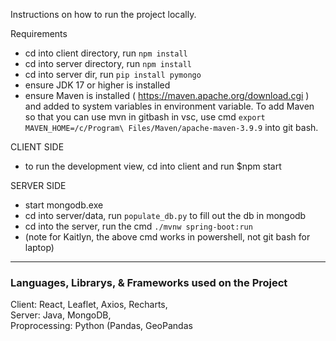 Instructions on how to run the project locally.

Requirements
- cd into client directory, run `npm install`
- cd into server directory, run `npm install`
- cd into server dir, run `pip install pymongo`
- ensure JDK 17 or higher is installed
- ensure Maven is installed ( https://maven.apache.org/download.cgi ) and added to system variables in environment variable. To add Maven so that you can use mvn in gitbash in vsc, use cmd `export MAVEN_HOME=/c/Program\ Files/Maven/apache-maven-3.9.9` into git bash.

CLIENT SIDE
- to run the development view, cd into client and run $npm start

SERVER SIDE
- start mongodb.exe
- cd into server/data, run `populate_db.py` to fill out the db in mongodb
- cd into the server, run the cmd `./mvnw spring-boot:run`
- (note for Kaitlyn, the above cmd works in powershell, not git bash for laptop)

-----
### Languages, Librarys, & Frameworks used on the Project
Client: React, Leaflet, Axios, Recharts,
</br>Server: Java, MongoDB, 
</br>Proprocessing: Python (Pandas, GeoPandas
